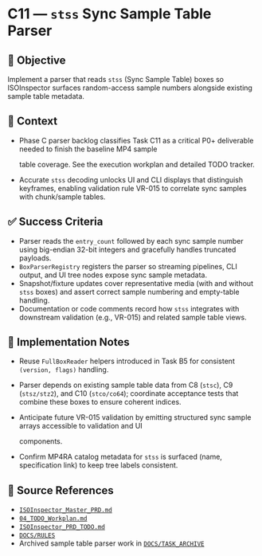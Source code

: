 # C11 — `stss` Sync Sample Table Parser

## 🎯 Objective

Implement a parser that reads `stss` (Sync Sample Table) boxes so ISOInspector surfaces random-access sample numbers alongside existing sample table metadata.

## 🧩 Context

- Phase C parser backlog classifies Task C11 as a critical P0+ deliverable needed to finish the baseline MP4 sample

  table coverage. See the execution workplan and detailed TODO tracker.

- Accurate `stss` decoding unlocks UI and CLI displays that distinguish keyframes, enabling validation rule VR-015 to correlate sync samples with chunk/sample tables.

## ✅ Success Criteria

- Parser reads the `entry_count` followed by each sync sample number using big-endian 32-bit integers and gracefully handles truncated payloads.
- `BoxParserRegistry` registers the parser so streaming pipelines, CLI output, and UI tree nodes expose sync sample metadata.
- Snapshot/fixture updates cover representative media (with and without `stss` boxes) and assert correct sample numbering and empty-table handling.
- Documentation or code comments record how `stss` integrates with downstream validation (e.g., VR-015) and related sample table views.

## 🔧 Implementation Notes

- Reuse `FullBoxReader` helpers introduced in Task B5 for consistent `(version, flags)` handling.
- Parser depends on existing sample table data from C8 (`stsc`), C9 (`stsz/stz2`), and C10 (`stco/co64`); coordinate acceptance tests that combine these boxes to ensure coherent indices.
- Anticipate future VR-015 validation by emitting structured sync sample arrays accessible to validation and UI

  components.

- Confirm MP4RA catalog metadata for `stss` is surfaced (name, specification link) to keep tree labels consistent.

## 🧠 Source References

- [`ISOInspector_Master_PRD.md`](../../AI/ISOViewer/ISOInspector_PRD_Full/ISOInspector_Master_PRD.md)
- [`04_TODO_Workplan.md`](../../AI/ISOInspector_Execution_Guide/04_TODO_Workplan.md)
- [`ISOInspector_PRD_TODO.md`](../../AI/ISOViewer/ISOInspector_PRD_TODO.md)
- [`DOCS/RULES`](../../RULES)
- Archived sample table parser work in [`DOCS/TASK_ARCHIVE`](../../TASK_ARCHIVE)
